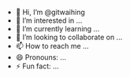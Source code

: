 - 👋 Hi, I’m @gitwaihing
- 👀 I’m interested in ...
- 🌱 I’m currently learning ...
- 💞️ I’m looking to collaborate on ...
- 📫 How to reach me ...
- 😄 Pronouns: ...
- ⚡ Fun fact: ...

<!---
gitwaihing/gitwaihing is a ✨ special ✨ repository because its `README.md` (this file) appears on your GitHub profile.
You can click the Preview link to take a look at your changes.
--->
